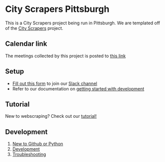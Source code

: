 # City Scrapers Pittsburgh

This is a City Scrapers project being run in Pittsburgh. We are templated off of the [City Scrapers](https://cityscrapers.org) project.

## Calendar link
The meetings collected by this project is posted to [this link](https://pgh-public-meetings.github.io/events/)

## Setup

- [Fill out this form](https://airtable.com/shrRv027NLgToRFd6) to join our [Slack channel](https://citybureau.slack.com/#labs_city_scrapers)
- Refer to our documentation on [getting started with development](04-development.md)

## Tutorial
New to webscraping? Check out our [tutorial!](tutorial.md)

## Development
1. [New to Github or Python](setuphelp.md)
2. [Development](04-development.md)
3. [Troubleshooting](08-troubleshooting.md)
